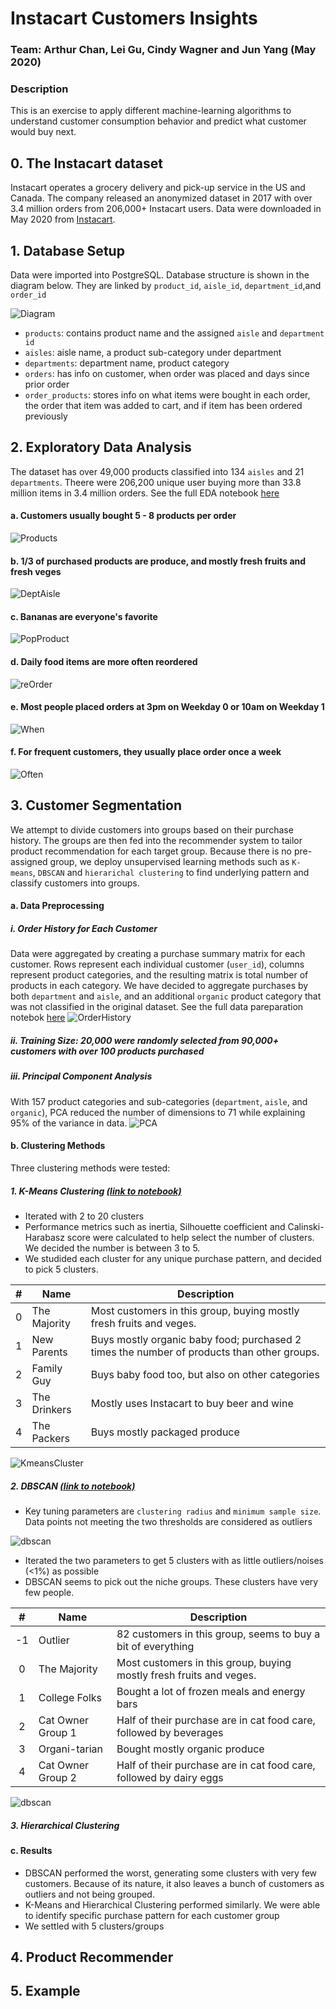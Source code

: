 # Instacart Customers Insights
### Team: Arthur Chan, Lei Gu, Cindy Wagner and Jun Yang (May 2020)

### Description
This is an exercise to apply different machine-learning algorithms to understand customer consumption behavior and predict what customer would buy next.

## 0. The Instacart dataset
Instacart operates a grocery delivery and pick-up service in the US and Canada. The company released an anonymized dataset in 2017 with over 3.4 million orders from 206,000+ Instacart users. Data were downloaded in May 2020 from [Instacart](https://www.instacart.com/datasets/grocery-shopping-2017).

## 1. Database Setup
Data were imported into PostgreSQL. Database structure is shown in the diagram below. They are linked by `product_id`, `aisle_id`, `department_id`,and  `order_id`

![Diagram](./SQL/Database_Diagram.PNG)

- `products`: contains product name and the assigned `aisle` and `department id`
- `aisles`: aisle name, a product sub-category under department
- `departments`: department name, product category
- `orders`: has info on customer, when order was placed and days since prior order
- `order_products`: stores info on what items were bought in each order, the order that item was added to cart, and if item has been ordered previously 

## 2. Exploratory Data Analysis
The dataset has over 49,000 products classified into 134 `aisles` and 21 `departments`. 
Theere were 206,200 unique user buying more than 33.8 million items in 3.4 million orders. See the full EDA notebook [here](./ExploratoryDataAnalysis/DataVisual.ipynb)

#### a. Customers usually bought 5 - 8 products per order
![Products](./Outputs/EDA_Images/productsPerOrder.png)

#### b. 1/3 of purchased products are produce, and mostly fresh fruits and fresh veges
![DeptAisle](./Outputs/EDA_Images/popularDeptAisle.png)

#### c. Bananas are everyone's favorite
![PopProduct](./Outputs/EDA_Images/popularProducts.PNG)

#### d. Daily food items are more often reordered
![reOrder](./Outputs/EDA_Images/reorderDept.png)

#### e. Most people placed orders at 3pm on Weekday 0 or 10am on Weekday 1
![When](./Outputs/EDA_Images/freqHeatMap.png)

#### f. For frequent customers, they usually place order once a week
![Often](./Outputs/EDA_Images/freqBetweenOrders.png)

## 3. Customer Segmentation
We attempt to divide customers into groups based on their purchase history. The groups are then fed into the recommender system to tailor product recommendation for each target group. Because there is no pre-assigned group, we deploy unsupervised learning methods such as `K-means`, `DBSCAN` and `hierarichal clustering` to find underlying pattern and classify customers into groups.

#### a. Data Preprocessing
##### i. Order History for Each Customer
Data were aggregated by creating a purchase summary matrix for each customer. Rows represent each individual customer (`user_id`), columns represent product categories, and the resulting matrix is total number of products in each category. We have decided to aggregate purchases by both `department` and `aisle`, and an additional `organic` product category that was not classified in the original dataset. See the full data pareparation notebok [here](./CustomerSegmentation/0_DataPrep.ipynb)
![OrderHistory](./Outputs/Data_Prep_Images/OrderHistory.png)

##### ii. Training Size: 20,000 were randomly selected from 90,000+ customers with over 100 products purchased

##### iii. Principal Component Analysis
With 157 product categories and sub-categories (`department`, `aisle`, and `organic`), PCA reduced the number of dimensions to 71 while explaining 95% of the variance in data. 
![PCA](./Outputs/PCA_variance.png)

#### b. Clustering Methods
Three clustering methods were tested:
##### 1. K-Means Clustering [(link to notebook)](./CustomerSegmentation/2_kmeans.ipynb)
  - Iterated with 2 to 20 clusters
  - Performance metrics such as inertia, Silhouette coefficient and Calinski-Harabasz score were calculated to help select the number of clusters. We decided the number is between 3 to 5.
  - We studided each cluster for any unique purchase pattern, and decided to pick 5 clusters.
  
| # | Name         | Description                                                                                |
|:-:| ------------ | ------------------------------------------------------------------------------------------ |
| 0 | The Majority | Most customers in this group, buying mostly fresh fruits and veges.                        |
| 1 | New Parents  | Buys mostly organic baby food; purchased 2 times the number of products than other groups. | 
| 2 | Family Guy   | Buys baby food too, but also on other categories                                           |
| 3 | The Drinkers | Mostly uses Instacart to buy beer and wine                                                 |
| 4 | The Packers  | Buys mostly packaged produce                                                               |

![KmeansCluster](./Outputs/Kmeans_Images/Kmeans_customer_group5.png)
##### 2. DBSCAN [(link to notebook)](./CustomerSegmentation/3_DBSCAN.ipynb)
  - Key tuning parameters are `clustering radius` and `minimum sample size`. Data points not meeting the two thresholds are considered as outliers
  
![dbscan](https://upload.wikimedia.org/wikipedia/commons/a/af/DBSCAN-Illustration.svg)
  - Iterated the two parameters to get 5 clusters with as little outliers/noises (<1%) as possible 
  - DBSCAN seems to pick out the niche groups. These clusters have very few people.

| # | Name              | Description                                                        |
|:-:| ----------------- | ------------------------------------------------------------------ |
| -1| Outlier           | 82 customers in this group, seems to buy a bit of everything       |
| 0 | The Majority      | Most customers in this group, buying mostly fresh fruits and veges.|
| 1 | College Folks     | Bought a lot of frozen meals and energy bars                       | 
| 2 | Cat Owner Group 1 | Half of their purchase are in cat food care, followed by beverages |
| 3 | Organi-tarian     | Bought mostly organic produce                                      |
| 4 | Cat Owner Group 2 | Half of their purchase are in cat food care, followed by dairy eggs|

![dbscan](./Outputs/DBSCAN_Images/dbscan_72_2.png)
##### 3. Hierarchical Clustering



#### c. Results
- DBSCAN performed the worst, generating some clusters with very few customers. Because of its nature, it also leaves a bunch of customers as outliers and not being grouped.
- K-Means and Hierarchical Clustering performed similarly. We were able to identify specific purchase pattern for each customer group
- We settled with 5 clusters/groups



## 4. Product Recommender



## 5. Example

